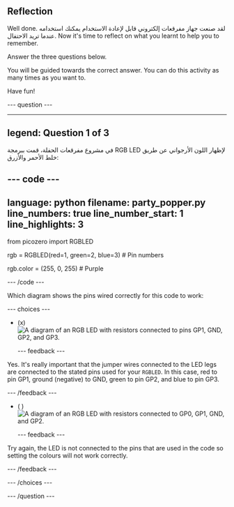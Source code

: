 ## Reflection

Well done. لقد صنعت جهاز مفرقعات إلكتروني قابل لإعادة الاستخدام يمكنك استخدامه عندما تريد الاحتفال. Now it's time to reflect on what you learnt to help you to remember.

Answer the three questions below.

You will be guided towards the correct answer. You can do this activity as many times as you want to.

Have fun!

--- question ---

---
legend: Question 1 of 3
---

في مشروع مفرقعات الحفلة، قمت ببرمجة RGB LED لإظهار اللون الأرجواني عن طريق خلط الأحمر والأزرق:

--- code ---
---
language: python filename: party_popper.py line_numbers: true line_number_start: 1
line_highlights: 3
---
from picozero import RGBLED

rgb = RGBLED(red=1, green=2, blue=3) # Pin numbers

rgb.color = (255, 0, 255) # Purple

--- /code ---

Which diagram shows the pins wired correctly for this code to work:

--- choices ---

- (x) ![A diagram of an RGB LED with resistors connected to pins GP1, GND, GP2, and GP3.](images/rgb-led-quiz.png)

  --- feedback ---

Yes. It's really important that the jumper wires connected to the LED legs are connected to the stated pins used for your `RGBLED`. In this case, red to pin GP1, ground (negative) to GND, green to pin GP2, and blue to pin GP3.

  --- /feedback ---

- ( ) ![A diagram of an RGB LED with resistors connected to GP0, GP1, GND, and GP2.](images/rgb-reverse.png)

  --- feedback ---

Try again, the LED is not connected to the pins that are used in the code so setting the colours will not work correctly.

  --- /feedback ---

--- /choices ---

--- /question ---
